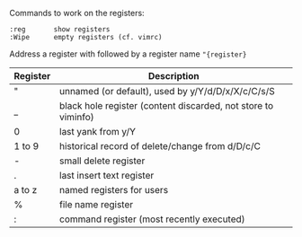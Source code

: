 Commands to work on the registers:

```
:reg       show registers
:Wipe      empty registers (cf. vimrc)
```

Address a register with followed by a register name `"{register}`

Register   | Description
-----------|-----------------
"          | unnamed (or default), used by y/Y/d/D/x/X/c/C/s/S
_          | black hole register (content discarded, not store to viminfo)
0          | last yank from y/Y
1 to 9     | historical record of delete/change from d/D/c/C
\-          | small delete register
.          | last insert text register
a to z     | named registers for users
%          | file name register
:          | command register (most recently executed)

